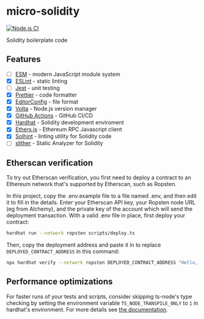 # micro-solidity

[![Node.js CI](https://github.com/Akagi201/micro-solidity/actions/workflows/ci.yml/badge.svg)](https://github.com/Akagi201/micro-solidity/actions/workflows/ci.yml)

Solidity boilerplate code

## Features

- [ ] [ESM](https://developer.mozilla.org/en-US/docs/Web/JavaScript/Guide/Modules) - modern JavaScript module system
- [x] [ESLint](https://github.com/eslint/eslint) - static linting
- [ ] [Jest](https://jestjs.io/) - unit testing
- [x] [Prettier](https://prettier.io/) - code formatter
- [x] [EditorConfig](https://editorconfig.org/) - file format
- [x] [Volta](https://volta.sh/) - Node.js version manager
- [x] [GitHub Actions](https://github.com/features/actions) - GitHub CI/CD
- [x] [Hardhat](https://hardhat.org/) - Solidity development enviroment
- [x] [Ethers.js](https://ethers.org/) - Ethereum RPC Javascript client
- [x] [Solhint](https://github.com/protofire/solhint) - linting utility for Solidity code
- [ ] [slither](https://github.com/crytic/slither) - Static Analyzer for Solidity

## Etherscan verification

To try out Etherscan verification, you first need to deploy a contract to an Ethereum network that's supported by Etherscan, such as Ropsten.

In this project, copy the .env.example file to a file named .env, and then edit it to fill in the details. Enter your Etherscan API key, your Ropsten node URL (eg from Alchemy), and the private key of the account which will send the deployment transaction. With a valid .env file in place, first deploy your contract:

```sh
hardhat run --network ropsten scripts/deploy.ts
```

Then, copy the deployment address and paste it in to replace `DEPLOYED_CONTRACT_ADDRESS` in this command:

```sh
npx hardhat verify --network ropsten DEPLOYED_CONTRACT_ADDRESS "Hello, Hardhat!"
```

## Performance optimizations

For faster runs of your tests and scripts, consider skipping ts-node's type checking by setting the environment variable `TS_NODE_TRANSPILE_ONLY` to `1` in hardhat's environment. For more details see [the documentation](https://hardhat.org/guides/typescript.html#performance-optimizations).
